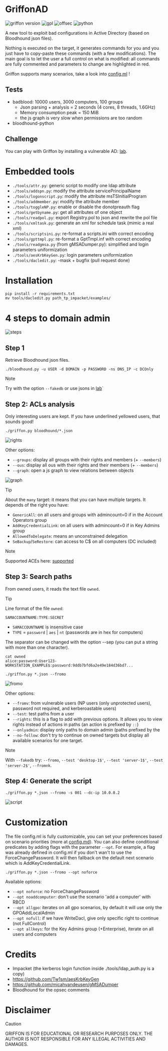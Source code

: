 GriffonAD
=========

![griffon version](/assets/version-0.4.svg?raw=true)
![gpl](/assets/gpl.svg?raw=true)
![offsec](/assets/offsec.svg?raw=true)
![python](/assets/python.svg?raw=true)

A new tool to exploit bad configurations in Active Directory (based on
Bloodhound json files).

Nothing is executed on the target, it generates commands for you and you just
have to copy-paste these commands (with a few modifications). The main goal is
to let the user a full control on what is modified: all commands are fully
commented and parameters to change are highlighted in red.

Griffon supports many scenarios, take a look into [config.ml](config.ml) !


Tests
-----

- badblood: 10000 users, 3000 computers, 100 groups
    - Json parsing + analysis = 2 seconds (4 cores, 8 threads, 1.6GHz)
    - Memory consumption peak = 150 MiB
    - the js graph is very slow when permissions are too random
- bloodhound-python

Challenge
---------

You can play with Griffon by installing a vulnerable AD: [lab](/lab/README.md).


Embedded tools
==============

- `./tools/attr.py`: generic script to modify one ldap attribute
- `./tools/addspn.py`: modify the attribute servicePrincipalName
- `./tools/logonscript.py`: modify the attribute msTSInitialProgram
- `./tools/addmember.py`: modify the attribute member
- `./tools/toggleNP.py`: enable or disable the donotpreauth flag
- `./tools/getbyname.py`: get all attributes of one object
- `./tools/readpol.py`: export Registry.pol to json and rewrite the pol file 
- `./tools/xmltask.py`: generate an xml for schedule task (mimic a real xml)
- `./tools/scriptsini.py`: re-format a scripts.ini with correct encoding
- `./tools/gpttmpl.py`: re-format a GptTmpl.inf with correct encoding
- `./tools/readgmsa.py` (from gMSADumper.py): simplified and login parameters uniformization
- `./tools/aesKrbKeyGen.py`: login parameters uniformization
- `./tools/dacledit.py`: -mask + bugfix (pull request done)


Installation
============

    pip install -r requirements.txt
    mv tools/dacledit.py path_tp_impacket/examples/


4 steps to domain admin
=======================

![steps](/assets/steps.svg?raw=true)

Step 1
------

Retrieve Bloodhound json files.

    ./bloodhound.py -u USER -d DOMAIN -p PASSWORD -ns DNS_IP -c DCOnly

> [!NOTE]
> Try with the option `--fakedb` or use jsons in [lab](/lab/README.md)`

Step 2: ACLs analysis
---------------------

Only interesting users are kept. If you have underlined yellowed users, that
sounds good!

    ./griffon.py bloodhound/*.json

![rights](/assets/hvt.png?raw=true)

Other options:

- `--groups`: display all groups with their rights and members (+ `--members`)
- `--ous`: display all ous with their rights and their members (+ `--members`)
- `--graph`: open a js graph to view relations between objects

![graph](/assets/graph.png?raw=true)

> [!TIP]
> About the `many` target: it means that you can have multiple targets.
> It depends of the right you have:
> 
> - `GenericAll`: on all users and groups with admincount=0 if in the Account
> Operators group
> - `AddKeyCredentialLink`: on all users with admincount=0 if in Key Admins group
> - `AllowedToDelegate`: means an unconstrained delegation
> - `SeBackup`/`SeRestore`: can access to C$ on all computers (DC included)

> [!NOTE]
> Supported ACEs here: [supported](/doc/supported.md)

Step 3: Search paths
--------------------

From owned users, it reads the text file `owned`.

> [!TIP]
> Line format of the file `owned`:
>
> `SAMACCOUNTNAME:TYPE:SECRET`
>
> - `SAMACCOUNTNAME` is insensitive case
> - `TYPE` = `password` | `aes` | `nt` (passwords are in hex for computers)
>
> The separator can be changed with the option --sep (you can put a string with
> more than one character).

    cat owned
    alice:password:User123-
    WORKSTATION_EXAMPLE$:password:9ddb7bfd6a2e49e184d36bd7...

    ./griffon.py *.json --fromo

![fromo](/assets/fromo.png?raw=true)

Other options:

- `--fromv`: from vulnerable users (NP users (only unprotected users), password
not required,  and kerberoastable users)
- `--test`: test paths from a user
- `--rights`: this is a flag to add with previous options. It allows you to view
rights instead of actions in paths (an action is prefixed by `::`)
- `--onlyadmin`: display only paths to domain admin (paths prefixed by the
- `--no-follow`: don't try to continue on owned targets but display all available
scenarios for one target.

> [!NOTE]
> With `--fakedb` try: `--fromo`, `--test 'desktop-1$'`, `--test 'server-1$'`,
> `--test 'server-2$'`, `--fromnk`.


Step 4: Generate the script
---------------------------

    ./griffon.py *.json --fromo -s 001 --dc-ip 10.0.0.2

![script](/assets/script.png?raw=true)


Customization
=============

The file config.ml is fully customizable, you can set your preferences based on
scenario priorities (more at [config.md](/doc/config.md)). You can also define
conditional predicates by adding flags with the parameter `--opt`. For example,
a flag was already defined in config.ml if you don't wan't to use the
ForceChangePassword. It will then fallback on the default next scenario which
is AddKeyCredentialLink.

    ./griffon.py *.json --fromo --opt noforce 

Available options:

- `--opt noforce`: no ForceChangePassword
- `--opt noaddcomputer`: don't use the scenario 'add a computer' with RBCD
- `--opt allgpo`: iterates on all gpo scenarios, by default it will use only the GPOAddLocalAdmin
- `--opt nofull`: if we have WriteDacl, give only specific right to continue (not FullControl)
- `--opt allkeys`: for the Key Admins group (+Enterprise), iterate on all users and computers


Credits
=======

- Impacket (the kerberos login function inside ./tools/ldap_auth.py is a copy)
- https://github.com/Tw1sm/aesKrbKeyGen
- https://github.com/micahvandeusen/gMSADumper
- Bloodhound for the opsec comments


Disclaimer
==========

> [!CAUTION]
> GRIFFON IS FOR EDUCATIONAL OR RESEARCH PURPOSES ONLY. THE AUTHOR IS NOT
> RESPONSIBLE FOR ANY ILLEGAL ACTIVITIES AND DAMAGES.
